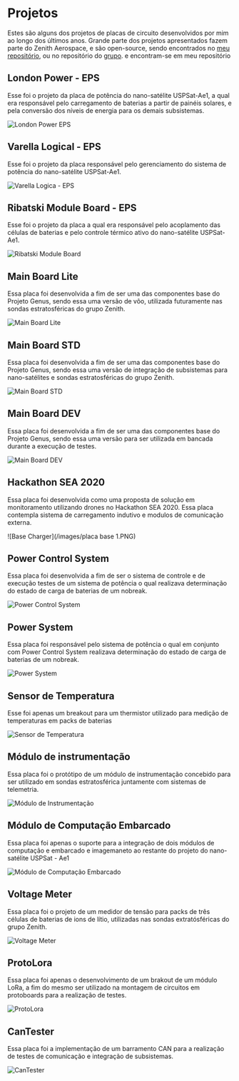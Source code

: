 # Projetos
Estes são alguns dos projetos de placas de circuito desenvolvidos por mim ao longo dos últimos anos. Grande parte dos projetos apresentados fazem parte do Zenith Aerospace, e são open-source, sendo encontrados no [meu repositório](https://github.com/leonardobaptistella), ou no repositório do [grupo](https://github.com/zenitheesc). e encontram-se em meu repositório

## London Power - EPS
Esse foi o projeto da placa de potência do nano-satélite USPSat-Ae1, a qual era responsável pelo carregamento de baterias a partir de painéis solares, e pela conversão dos níveis de energia para os demais subsistemas.

![London Power EPS](/images/London_soldada.png)

## Varella Logical - EPS
Esse foi o projeto da placa responsável pelo gerenciamento do sistema de potência do nano-satélite USPSat-Ae1.

![Varella Logica - EPS](/images/logical_soldada.png)

## Ribatski Module Board - EPS

Esse foi o projeto da placa a qual era responsável pelo acoplamento das células de baterias e pelo controle térmico ativo do nano-satélite USPSat-Ae1.

![Ribatski Module Board](/images/ribatski_soldada.png)

## Main Board Lite

Essa placa foi desenvolvida a fim de ser uma das componentes base do Projeto Genus, sendo essa uma versão de vôo, utilizada futuramente nas sondas estratosféricas do grupo Zenith.

![Main Board Lite](/images/main_lite.jpeg)

## Main Board STD
Essa placa foi desenvolvida a fim de ser uma das componentes base do Projeto Genus, sendo essa uma versão de integração de subsistemas para nano-satélites e sondas estratosféricas do grupo Zenith.

![Main Board STD](/images/main_std.PNG)

## Main Board DEV
Essa placa foi desenvolvida a fim de ser uma das componentes base do Projeto Genus, sendo essa uma versão para ser utilizada em bancada durante a execução de testes.

![Main Board DEV](/images/main_dev.PNG)

## Hackathon SEA 2020
Essa placa foi desenvolvida como uma proposta de solução em monitoramento utilizando drones no Hackathon SEA 2020. Essa placa contempla sistema de carregamento indutivo e modulos de comunicação externa.

![Base Charger](/images/placa base 1.PNG)

## Power Control System 
Essa placa foi desenvolvida a fim de ser o sistema de controle e de execução testes de um sistema de potência o qual realizava determinação do estado de carga de baterias de um nobreak.

![Power Control System](/images/controlsystem.PNG)

## Power System 
Essa placa foi responsável pelo  sistema de potência o qual em conjunto com Power Control System realizava determinação do estado de carga de baterias de um nobreak.

![Power System](/images/power-render.PNG)

## Sensor de Temperatura
Esse foi apenas um breakout para um thermistor utilizado para medição de temperaturas em packs de baterias

![Sensor de Temperatura](/images/render-temper.PNG)

##  Módulo de instrumentação
Essa placa foi o protótipo de um módulo de instrumentação concebido para ser utilizado em sondas estratosférica juntamente com sistemas de telemetria.

![Módulo de Instrumentação](/images/varelastd.png)

##  Módulo de Computação Embarcado
Essa placa foi apenas o suporte para a integração de dois módulos de computação e embarcado e imagemaneto ao restante do projeto do nano-satélite USPSat - Ae1

![Módulo de Computação Embarcado](/images/comin.png)

## Voltage Meter
Essa placa foi o projeto de um medidor de tensão para packs de três células de baterias de ions de lítio, utilizadas nas sondas extratósféricas do grupo Zenith.

![Voltage Meter](/images/voltagemeter.png)

## ProtoLora
Essa placa foi apenas o desenvolvimento de um brakout de um módulo LoRa, a fim do mesmo ser utilizado na montagem de circuitos em protoboards para a realização de testes.

![ProtoLora](/images/protolora.png)

## CanTester
Essa placa foi a implementação de um barramento CAN para a realização de testes de comunicação e integração de subsistemas.

![CanTester](/images/can_tester.png)
